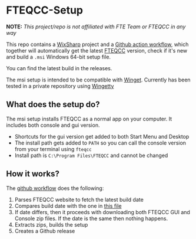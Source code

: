 # FTEQCC-Setup
**NOTE:** _This project/repo is not affiliated with FTE Team or FTEQCC in any way_

This repo contains a [WixSharp](https://github.com/oleg-shilo/wixsharp) project and a [Github action workflow](https://github.com/jpiolho/FTEQCC-Setup/blob/main/.github/workflows/build.yaml), which together will automatically get the latest [FTEQCC](https://www.fteqcc.org/) version, check if it's new and build a `.msi` Windows 64-bit setup file.

You can find the latest build in the releases.

The msi setup is intended to be compatible with [Winget](https://github.com/microsoft/winget-cli). Currently has been tested in a private repository using [Wingetty](https://github.com/thilojaeggi/WinGetty)

## What does the setup do?
The msi setup installs FTEQCC as a normal app on your computer. It includes both console and gui version.

* Shortcuts for the gui version get added to both Start Menu and Desktop
* The install path gets added to `PATH` so you can call the console version from your terminal using `fteqcc`
* Install path is `C:\Program Files\FTEQCC` and cannot be changed

## How it works?

The [github workflow](https://github.com/jpiolho/FTEQCC-Setup/blob/main/.github/workflows/build.yaml) does the following:

1. Parses FTEQCC website to fetch the latest build date
2. Compares build date with the one in [this file](https://github.com/jpiolho/FTEQCC-Setup/blob/main/last_build_date.txt)
3. If date differs, then it proceeds with downloading both FTEQCC GUI and Console zip files. If the date is the same then nothing happens.
4. Extracts zips, builds the setup
5. Creates a Github release

